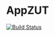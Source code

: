 # AppZUT

[![Build Status](https://travis-ci.org/MADWI/AppZUT.svg?branch=master)](https://travis-ci.org/MADWI/AppZUT)
